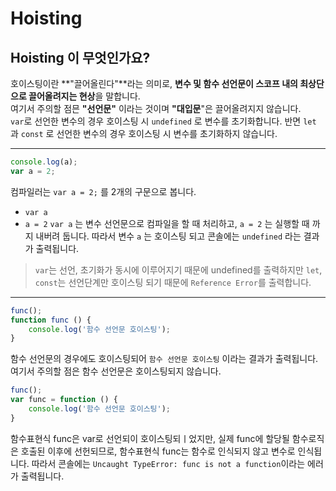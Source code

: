 # Hoisting
## Hoisting 이 무엇인가요?
호이스팅이란 **"끌어올린다"**라는 의미로, **변수 및 함수 선언문이 스코프 내의 최상단으로 끌어올려지는 현상**을 말합니다.<br />
여기서 주의할 점믄 **"선언문"** 이라는 것이며 **"대입문**"은 끌어올려지지 않습니다.
<br />
`var`로 선언한 변수의 경우 호이스팅 시 `undefined` 로 변수를 초기화합니다. 반면 `let` 과 `const` 로 선언한 변수의 경우 호이스팅 시 변수를 초기화하지 않습니다.
***
```javascript
console.log(a);
var a = 2;
```
컴파일러는 `var a = 2;` 를 2개의 구문으로 봅니다.
- `var a`
- `a = 2`
`var a` 는 변수 선언문으로 컴파일을 할 때 처리하고, `a = 2` 는 실행할 때 까지 내버려 둡니다. 따라서 변수 `a` 는 호이스팅 되고 콘솔에는 `undefined` 라는 결과가 출력됩니다.
> `var`는 선언, 초기화가 동시에 이루어지기 때문에 undefined를 출력하지만 `let`, `const`는 선언단계만 호이스팅 되기 때문에 `Reference Error`를 출력합니다.
***
```javascript
func();
function func () {
    console.log('함수 선언문 호이스팅');
}
```
함수 선언문의 경우에도 호이스팅되어 `함수 선언문 호이스팅` 이라는 결과가 출력됩니다.<br />
여기서 주의할 점은 함수 선언문은 호이스팅되지 않습니다.
```javascript
func();
var func = function () {
    console.log('함수 선언문 호이스팅');
}
```
함수표현식  func은 var로 선언되이 호이스팅되ㅣ었지만, 실제 func에 할당될 함수로직은 호출된 이후에 선헌되므로, 함수표현식 func는 함수로 인식되지 않고 변수로 인식됩니다. 따라서 콘솔에는 `Uncaught TypeError: func is not a function`이라는 에러가 출력됩니다.